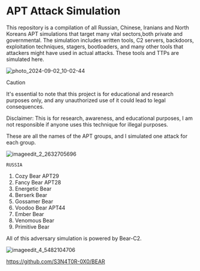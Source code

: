 # APT Attack Simulation
This repository is a compilation of all Russian, Chinese, Iranians and North Koreans APT simulations that target many vital sectors,both private and governmental. The simulation includes written tools, C2 servers, backdoors, exploitation techniques, stagers, bootloaders, and many other tools that attackers might have used in actual attacks. These tools and TTPs  are simulated here.


![photo_2024-09-02_10-02-44](https://github.com/user-attachments/assets/a6cc6bb5-aabe-4f75-bad5-c35fb6016e75)


> [!CAUTION]
> It's essential to note that this project is for educational and research purposes only, and any unauthorized use of it could lead to legal consequences.

Disclaimer: This is for research, awareness, and educational purposes, I am not responsible if anyone uses this technique for illegal purposes.

These are all the names of the APT groups, and I simulated one attack for each group.


![imageedit_2_2632705696](https://github.com/user-attachments/assets/e60d08fd-a210-4053-b0be-87163bfadfae)

 `RUSSIA`

1. Cozy Bear APT29
2. Fancy Bear APT28
3. Energetic Bear
4. Berserk Bear
5. Gossamer Bear
6. Voodoo Bear APT44
7. Ember Bear
8. Venomous Bear
9. Primitive Bear

All of this adversary simulation is powered by Bear-C2.

![imageedit_4_5482104706](https://github.com/S3N4T0R-0X0/Bear/assets/121706460/a43fdb26-c4d6-4b3e-b494-baed4c4b137d)

https://github.com/S3N4T0R-0X0/BEAR
